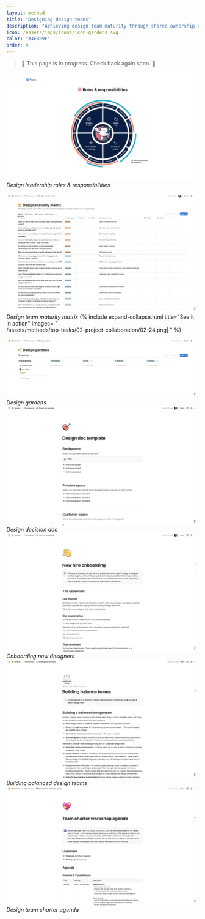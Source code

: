 ```yaml
---
layout: method
title: "Designing design teams"
description: "Achieving design team maturity through shared ownership and accountability of goals and outcomes."
icon: /assets/imgs/icons/icon-gardens.svg
color: "#4E8B9F"
order: 4
---
```


> 🚧 This page is in progress. Check back again soon. 🚧

![Design leadership roles & responsibilities](/assets/work/trello/Trello14.png)
*Design leadership roles & responsibilities*

![Design team maturity matrix](/assets/methods/design-team-maturity/01-framework-maturity-matrix.jpeg)
*Design team maturity matrix*
{% include expand-collapse.html
  title="See it in action"
  images=
  "  
  /assets/methods/top-tasks/02-project-collaboration/02-24.png|
  "
%}

![Design gardens](/assets/methods/design-team-maturity/02-framework-design-gardens.jpeg)
*Design gardens*
![Design decision document](/assets/methods/design-team-maturity/03-framework-design-doc.jpeg)
*Design decision doc*
![Onboarding new designers](/assets/methods/design-team-maturity/04-framework-onboarding.jpeg)
*Onboarding new designers*
![Building balanced design teams](/assets/methods/design-team-maturity/05-building-balanced-teams.jpeg)
*Building balanced design teams*
![Design team charter agenda](/assets/methods/design-team-maturity/06-team-charter-agenda.jpeg)
*Design team charter agenda*